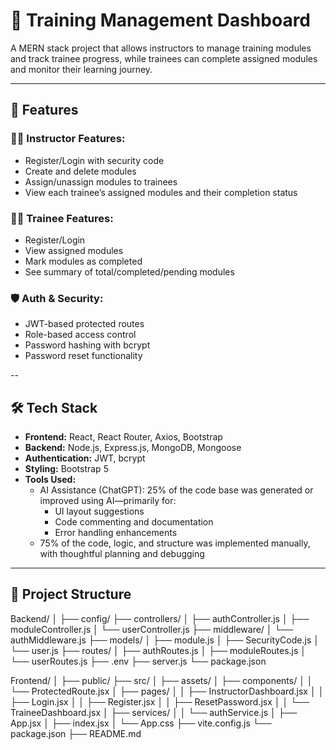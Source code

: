 # 🚀 Training Management Dashboard

A MERN stack project that allows instructors to manage training modules and track trainee progress, while trainees can complete assigned modules and monitor their learning journey.

---

## 📌 Features

### 👨‍🏫 Instructor Features:

- Register/Login with security code
- Create and delete modules
- Assign/unassign modules to trainees
- View each trainee’s assigned modules and their completion status

### 👨‍🎓 Trainee Features:

- Register/Login
- View assigned modules
- Mark modules as completed
- See summary of total/completed/pending modules

### 🛡️ Auth & Security:

- JWT-based protected routes
- Role-based access control
- Password hashing with bcrypt
- Password reset functionality

--

## 🛠️ Tech Stack

- **Frontend:** React, React Router, Axios, Bootstrap
- **Backend:** Node.js, Express.js, MongoDB, Mongoose
- **Authentication:** JWT, bcrypt
- **Styling:** Bootstrap 5
- **Tools Used:**
  - AI Assistance (ChatGPT): 25% of the code base was generated or improved using AI—primarily for:
    - UI layout suggestions
    - Code commenting and documentation
    - Error handling enhancements
  - 75% of the code, logic, and structure was implemented manually, with thoughtful planning and debugging

---

## 📁 Project Structure

Backend/
│
├── config/
├── controllers/
│ ├── authController.js
│ ├── moduleController.js
│ └── userController.js
├── middleware/
│ └── authMiddleware.js
├── models/
│ ├── module.js
│ ├── SecurityCode.js
│ └── user.js
├── routes/
│ ├── authRoutes.js
│ ├── moduleRoutes.js
│ └── userRoutes.js
├── .env
├── server.js
└── package.json

Frontend/
│
├── public/
├── src/
│ ├── assets/
│ ├── components/
│ │ └── ProtectedRoute.jsx
│ ├── pages/
│ │ ├── InstructorDashboard.jsx
│ │ ├── Login.jsx
│ │ ├── Register.jsx
│ │ ├── ResetPassword.jsx
│ │ └── TraineeDashboard.jsx
│ ├── services/
│ │ └── authService.js
│ ├── App.jsx
│ ├── index.jsx
│ └── App.css
├── vite.config.js
└── package.json
├── README.md



